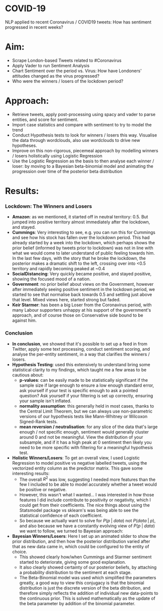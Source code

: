 # COVID-19
NLP applied to recent Coronavirus / COVID19 tweets: How has sentiment progressed in recent weeks?

# Aim:
- Scrape London-based Tweets related to #Coronavirus
- Apply Vader to run Sentiment Analysis
- Chart Sentiment over the period vs. Virus: How have Londoners' attitudes changed as the virus progressed?
- Who were the winners / losers of the lockdown period?

# Approach:
- Retrieve tweets, apply post-processing using spacy and vader to parse entities, and score for sentiment.
- Import case statistics and compare with sentiment to try to model the trend
- Conduct Hypothesis tests to look for winners / losers this way. Visualise the data through wordclouds, also use wordclouds to drive new hypotheses.
- Improve on this non-rigorous, piecemeal approach by modelling winners / losers holistically using Logistic Regression
- Use the Logistic Regression as the basis to then analyse each winner / loser: by moving to a Bayesian beta-binomial model and animating the progression over time of the posterior beta distribution

# Results:

### Lockdown: The Winners and Losers
- __Amazon__: as we mentioned, it started off in neutral territory: 0.5. But jumped into positive territory almost immediately after the lockdown, and stayed.
- __Cummings__: Very interesting to see, e.g. you can run this for Cummings and see how his stock has fallen over the lockdown period. This had already started by a week into the lockdown, which perhaps shows the prior belief (informed by tweets prior to lockdown) was not in line with what we would come to later understand of public feeling towards him. In the last few days, with the story that he broke the lockdown, the posterior makes a dramatic shift to the left, crossing over into <0.5 territory and rapidly becoming peaked at ~0.4
- __SocialDistancing__: Very quickly became positive, and stayed positive, showing the focused mood of a nation.
- __Government__: no prior belief about views on the Government, however after immediately seeing positive sentiment in the lockdown period, we started to see that normalise back towards 0.5 and settling just above that level. Mixed views here, started strong but faded.
- __Keir Starmer__: has been a big Loser from the Coronavirus period, with many Labour supporters unhappy at his support of the government's approach, and of course those on Conservative side bound to be against him.

### Conclusion
- __In conclusion__, we showed that it's possible to set up a feed in from Twitter, apply some text processing, conduct sentiment scoring, and analyse the per-entity sentiment, in a way that clarifies the winners / losers.
- __Hypothesis Testing__: used this extensively to understand bring some statistical clarity to my findings, which taught me a few areas to be cautious about:
    - __p-values__: can be easily made to be statistically significant if the sample size if large enough to ensure a low enough standard error, ask yourself if your test is specific enough to ask a pointed question? Ask yourself if your filtering is set up correctly, ensuring your sample isn't inflated.
    - __normality assumption__: this generally held in most cases, thanks to the Central Limit Theorem, but we can always use non-parametric versions of our hypothesis tests like Mann-Whitney or Wilcoxon Signed-Rank tests.
    - __mean reversion / neutralisation__: for any slice of the data that's large enough / not specific enough, sentiment would generally cluster around 0 and not be meaningful. View the distribution of your subsample, and if it has a high peak at 0 sentiment then likely you need to be more specific with filtering for a meaningful hypothesis test.
- __Holistic Winners/Losers__: To get an overall view, I used Logistic Regression to model positive vs negative labelled tweets, using the vectorized entity column as the predictor matrix. This gave some interesting results:
    - The overall $R^2$ was low, suggesting I needed more features than the few I included to be able to model accurately whether a tweet would be positive or negative.
    - However, this wasn't what I wanted... I was interested in how those features I did include contribute to positivity or negativity, which I could get from their coefficients. The nice things about using the Statsmodel package vs sklearn's was being able to see the statistical confidence of each coefficient.
    - So because we actually want to solve for $P(p \;|\; data)$ not $P(data \;|\; p)$, and also because we have a constantly evolving view of $P(p \;|\; data)$ we want to follow, we turned to Bayesian approach:
- __Bayesian Winners/Losers__: Here I set up an animated slider to show the prior distribution, and then how the posterior distribution varied after that as new data came in, which could be configured to the entity of choice.
    - This showed clearly how/when Cummings and Starmer sentiment started to deteriorate, giving some good explanation.
    - It also clearly showed certainty of our posterior beliefs, by attaching a probability distribution to the sentiment at each stage.
    - The Beta-Binomial model was used which simplified the parameters greatly, a good way to view this conjugacy is that the binomial distribution is just the discrete version of the beta ditribution, and therefore simply reflects the addition of individual new data-points to the continuous prior. This is solved mathematically as the update of the beta parameter by addition of the binomial parameter.
